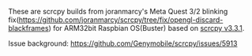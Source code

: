 These are scrcpy builds from joranmarcy's Meta Quest 3/2 blinking fix(https://github.com/joranmarcy/scrcpy/tree/fix/opengl-discard-blackframes) for ARM32bit Raspbian OS(Buster) based on [scrcpy v3.3.1](https://github.com/Genymobile/scrcpy/releases/tag/v3.3.1). 

Issue background: https://github.com/Genymobile/scrcpy/issues/5913
